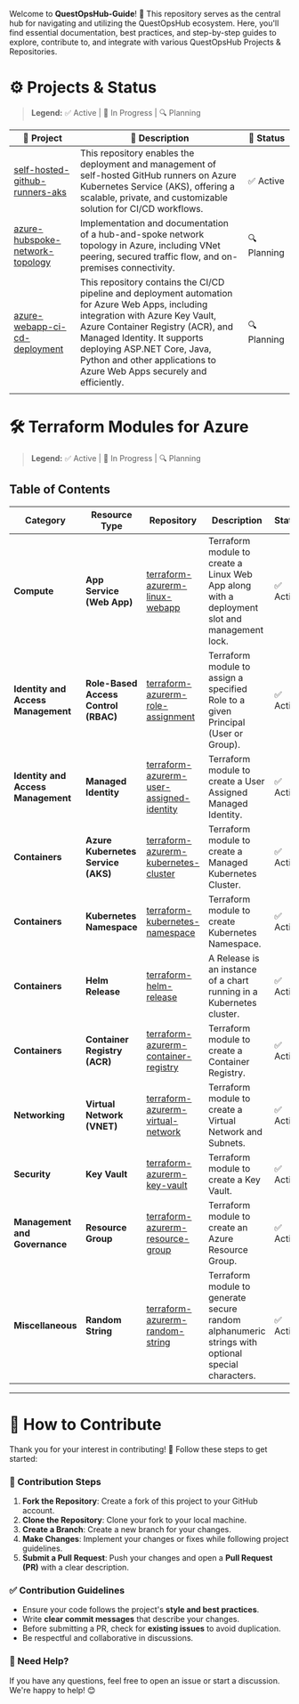 Welcome to **QuestOpsHub-Guide**! 🚀 This repository serves as the central hub for navigating and utilizing the QuestOpsHub ecosystem. Here, you'll find essential documentation, best practices, and step-by-step guides to explore, contribute to, and integrate with various QuestOpsHub Projects & Repositories.

# ⚙️ Projects & Status

> **Legend:** ✅ Active | 🚧 In Progress | 🔍 Planning

| 🔹 **Project**                                                                                    | 📜 **Description**                                                                                                                                                                                                                                                                                              | 🚀 **Status** |
| ------------------------------------------------------------------------------------------------- | --------------------------------------------------------------------------------------------------------------------------------------------------------------------------------------------------------------------------------------------------------------------------------------------------------------- | ------------- |
| [self-hosted-github-runners-aks](https://github.com/QuestOpsHub/self-hosted-github-runners-aks)   | This repository enables the deployment and management of self-hosted GitHub runners on Azure Kubernetes Service (AKS), offering a scalable, private, and customizable solution for CI/CD workflows.                                                                                                             | ✅ Active     |
| [azure-hubspoke-network-topology](https://github.com/QuestOpsHub/azure-hubspoke-network-topology) | Implementation and documentation of a hub-and-spoke network topology in Azure, including VNet peering, secured traffic flow, and on-premises connectivity.                                                                                                                                                      | 🔍 Planning   |
| [azure-webapp-ci-cd-deployment](https://github.com/QuestOpsHub/azure-webapp-ci-cd-deployment)     | This repository contains the CI/CD pipeline and deployment automation for Azure Web Apps, including integration with Azure Key Vault, Azure Container Registry (ACR), and Managed Identity. It supports deploying ASP.NET Core, Java, Python and other applications to Azure Web Apps securely and efficiently. | 🔍 Planning   |
|                                                                                                   |                                                                                                                                                                                                                                                                                                                 |               |

# 🛠️ Terraform Modules for Azure

> **Legend:** ✅ Active | 🚧 In Progress | 🔍 Planning

## Table of Contents

| **Category**                       | **Resource Type**                    | **Repository**                                                                                                      | **Description**                                                                                   | **Status** |
| ---------------------------------- | ------------------------------------ | ------------------------------------------------------------------------------------------------------------------- | ------------------------------------------------------------------------------------------------- | ---------- |
| **Compute**                        | **App Service (Web App)**            | [terraform-azurerm-linux-webapp](https://github.com/QuestOpsHub/terraform-azurerm-linux-webapp)                     | Terraform module to create a Linux Web App along with a deployment slot and management lock.      | ✅ Active  |
| **Identity and Access Management** | **Role-Based Access Control (RBAC)** | [terraform-azurerm-role-assignment](https://github.com/QuestOpsHub/terraform-azurerm-role-assignment)               | Terraform module to assign a specified Role to a given Principal (User or Group).                 | ✅ Active  |
| **Identity and Access Management** | **Managed Identity**                 | [terraform-azurerm-user-assigned-identity](https://github.com/QuestOpsHub/terraform-azurerm-user-assigned-identity) | Terraform module to create a User Assigned Managed Identity.                                      | ✅ Active  |
| **Containers**                     | **Azure Kubernetes Service (AKS)**   | [terraform-azurerm-kubernetes-cluster](https://github.com/QuestOpsHub/terraform-azurerm-kubernetes-cluster)         | Terraform module to create a Managed Kubernetes Cluster.                                          | ✅ Active  |
| **Containers**                     | **Kubernetes Namespace**             | [terraform-kubernetes-namespace](https://github.com/QuestOpsHub/terraform-kubernetes-namespace)                     | Terraform module to create Kubernetes Namespace.                                                  | ✅ Active  |
| **Containers**                     | **Helm Release**                     | [terraform-helm-release](https://github.com/QuestOpsHub/terraform-helm-release)                                     | A Release is an instance of a chart running in a Kubernetes cluster.                              | ✅ Active  |
| **Containers**                     | **Container Registry (ACR)**         | [terraform-azurerm-container-registry](https://github.com/QuestOpsHub/terraform-azurerm-container-registry)         | Terraform module to create a Container Registry.                                                  | ✅ Active  |
| **Networking**                     | **Virtual Network (VNET)**           | [terraform-azurerm-virtual-network](https://github.com/QuestOpsHub/terraform-azurerm-virtual-network)               | Terraform module to create a Virtual Network and Subnets.                                         | ✅ Active  |
| **Security**                       | **Key Vault**                        | [terraform-azurerm-key-vault](https://github.com/QuestOpsHub/terraform-azurerm-key-vault)                           | Terraform module to create a Key Vault.                                                           | ✅ Active  |
| **Management and Governance**      | **Resource Group**                   | [terraform-azurerm-resource-group](https://github.com/QuestOpsHub/terraform-azurerm-resource-group)                 | Terraform module to create an Azure Resource Group.                                               | ✅ Active  |
| **Miscellaneous**                  | **Random String**                    | [terraform-azurerm-random-string](https://github.com/QuestOpsHub/terraform-azurerm-random-string)                   | Terraform module to generate secure random alphanumeric strings with optional special characters. | ✅ Active  |

---
# 🤝 How to Contribute

Thank you for your interest in contributing! 🚀 Follow these steps to get started:

### 📝 Contribution Steps

1. **Fork the Repository**: Create a fork of this project to your GitHub account.
2. **Clone the Repository**: Clone your fork to your local machine.
3. **Create a Branch**: Create a new branch for your changes.
4. **Make Changes**: Implement your changes or fixes while following project guidelines.
5. **Submit a Pull Request**: Push your changes and open a **Pull Request (PR)** with a clear description.

### ✅ Contribution Guidelines

- Ensure your code follows the project's **style and best practices**.
- Write **clear commit messages** that describe your changes.
- Before submitting a PR, check for **existing issues** to avoid duplication.
- Be respectful and collaborative in discussions.

### 📢 Need Help?

If you have any questions, feel free to open an issue or start a discussion. We're happy to help! 😊